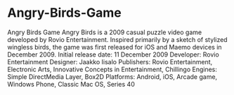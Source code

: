# Angry-Birds-Game
Angry Birds Game
Angry Birds is a 2009 casual puzzle video game developed by Rovio Entertainment.
Inspired primarily by a sketch of stylized wingless birds, the game was first released for iOS and Maemo devices in December 2009. 
Initial release date: 11 December 2009
Developer: Rovio Entertainment
Designer: Jaakko Iisalo
Publishers: Rovio Entertainment, Electronic Arts, Innovative Concepts in Entertainment, Chillingo
Engines: Simple DirectMedia Layer, Box2D
Platforms: Android, iOS, Arcade game, Windows Phone, Classic Mac OS, Series 40
